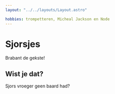 ```yaml
---
layout: "../../layouts/Layout.astro"

hobbies: trompetteren, Micheal Jackson en Node
---
```


# Sjorsjes

Brabant de gekste!

## Wist je dat?

Sjors vroeger geen baard had?
